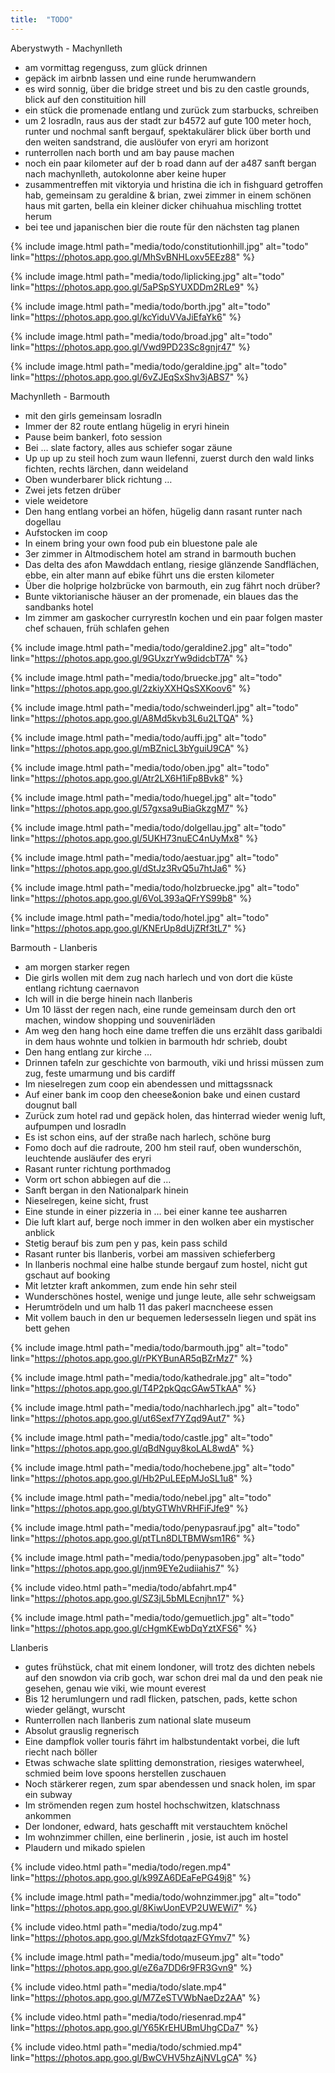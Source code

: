 ```yaml
---
title:  "TODO"
---
```


Aberystwyth - Machynlleth
* am vormittag regenguss, zum glück drinnen
* gepäck im airbnb lassen und eine runde herumwandern
* es wird sonnig, über die bridge street und bis zu den castle grounds, blick auf den constituition hill
* ein stück die promenade entlang und zurück zum starbucks, schreiben
* um 2 losradln, raus aus der stadt zur b4572 auf gute 100 meter hoch, runter und nochmal sanft bergauf, spektakulärer blick über borth und den weiten sandstrand, die auslöufer von eryri am horizont
* runterrollen nach borth und am bay pause machen
* noch ein paar kilometer auf der b road dann auf der a487 sanft bergan nach machynlleth, autokolonne aber keine huper
* zusammentreffen mit viktoryia und hristina die ich in fishguard getroffen hab, gemeinsam zu geraldine & brian, zwei zimmer in einem schönen haus mit garten, bella ein kleiner dicker chihuahua mischling trottet herum
* bei tee und japanischen bier die route für den nächsten tag planen

{% include image.html path="media/todo/constitutionhill.jpg" alt="todo" link="https://photos.app.goo.gl/MhSvBNHLoxv5EEz88" %}

{% include image.html path="media/todo/liplicking.jpg" alt="todo" link="https://photos.app.goo.gl/5aPSpSYUXDDm2RLe9" %}

{% include image.html path="media/todo/borth.jpg" alt="todo" link="https://photos.app.goo.gl/kcYiduVVaJiEfaYk6" %}

{% include image.html path="media/todo/broad.jpg" alt="todo" link="https://photos.app.goo.gl/Vwd9PD23Sc8gnjr47" %}

{% include image.html path="media/todo/geraldine.jpg" alt="todo" link="https://photos.app.goo.gl/6vZJEqSxShv3jABS7" %}



Machynlleth - Barmouth
* mit den girls gemeinsam losradln
* Immer der 82 route entlang hügelig in eryri hinein
* Pause beim bankerl, foto session
* Bei … slate factory, alles aus schiefer sogar zäune
* Up up up zu steil hoch zum waun llefenni, zuerst durch den wald links fichten, rechts lärchen, dann weideland
* Oben wunderbarer blick richtung …
* Zwei jets fetzen drüber
* viele weidetore
* Den hang entlang vorbei an höfen, hügelig dann rasant runter nach dogellau
* Aufstocken im coop
* In einem bring your own food pub ein bluestone pale ale
* 3er zimmer in Altmodischem hotel am strand in barmouth buchen
* Das delta des afon Mawddach entlang, riesige glänzende Sandflächen, ebbe, ein alter mann auf ebike führt uns die ersten kilometer
* Über die holprige holzbrücke von barmouth, ein zug fährt noch drüber?
* Bunte viktorianische häuser an der promenade, ein blaues das the sandbanks hotel
* Im zimmer am gaskocher curryrestln kochen und ein paar folgen master chef schauen, früh schlafen gehen

{% include image.html path="media/todo/geraldine2.jpg" alt="todo" link="https://photos.app.goo.gl/9GUxzrYw9didcbT7A" %}

{% include image.html path="media/todo/bruecke.jpg" alt="todo" link="https://photos.app.goo.gl/2zkiyXXHQsSXKoov6" %}

{% include image.html path="media/todo/schweinderl.jpg" alt="todo" link="https://photos.app.goo.gl/A8Md5kvb3L6u2LTQA" %}

{% include image.html path="media/todo/auffi.jpg" alt="todo" link="https://photos.app.goo.gl/mBZnicL3bYguiU9CA" %}

{% include image.html path="media/todo/oben.jpg" alt="todo" link="https://photos.app.goo.gl/Atr2LX6H1iFp8Bvk8" %}

{% include image.html path="media/todo/huegel.jpg" alt="todo" link="https://photos.app.goo.gl/57gxsa9uBiaGkzgM7" %}

{% include image.html path="media/todo/dolgellau.jpg" alt="todo" link="https://photos.app.goo.gl/5UKH73nuEC4nUyMx8" %}

{% include image.html path="media/todo/aestuar.jpg" alt="todo" link="https://photos.app.goo.gl/dStJz3RvQ5u7htJa6" %}

{% include image.html path="media/todo/holzbruecke.jpg" alt="todo" link="https://photos.app.goo.gl/6VoL393aQFrYS99b8" %}

{% include image.html path="media/todo/hotel.jpg" alt="todo" link="https://photos.app.goo.gl/KNErUp8dUjZRf3tL7" %}




Barmouth - Llanberis

* am morgen starker regen
* Die girls wollen mit dem zug nach harlech und von dort die küste entlang richtung caernavon 
* Ich will in die berge hinein nach llanberis
* Um 10 lässt der regen nach, eine runde gemeinsam durch den ort machen, window shopping und souvenirläden 
* Am weg den hang hoch eine dame treffen die uns erzählt dass garibaldi in dem haus wohnte und tolkien in barmouth hdr schrieb, doubt
* Den hang entlang zur kirche … 
* Drinnen tafeln zur geschichte von barmouth, viki und hrissi müssen zum zug, feste umarmung und bis cardiff
* Im nieselregen zum coop ein abendessen und mittagssnack
* Auf einer bank im coop den cheese&onion bake und einen custard dougnut ball
* Zurück zum hotel rad und gepäck holen, das hinterrad wieder wenig luft, aufpumpen und losradln
* Es ist schon eins, auf der straße nach harlech, schöne burg
* Fomo doch auf die radroute, 200 hm steil rauf, oben wunderschön, leuchtende ausläufer des eryri
* Rasant runter richtung porthmadog
* Vorm ort schon abbiegen auf die …
* Sanft bergan in den Nationalpark hinein
* Nieselregen, keine sicht, frust
* Eine stunde in einer pizzeria in … bei einer kanne tee ausharren
* Die luft klart auf, berge noch immer in den wolken aber ein mystischer anblick
* Stetig berauf bis zum pen y pas, kein pass schild
* Rasant runter bis llanberis, vorbei am massiven schieferberg
* In llanberis nochmal eine halbe stunde bergauf zum hostel, nicht gut gschaut auf booking
* Mit letzter kraft ankommen, zum ende hin sehr steil
* Wunderschönes hostel, wenige und junge leute, alle sehr schweigsam
* Herumtrödeln und um halb 11 das pakerl macncheese essen
* Mit vollem bauch in den ur bequemen ledersesseln liegen und spät ins bett gehen

{% include image.html path="media/todo/barmouth.jpg" alt="todo" link="https://photos.app.goo.gl/rPKYBunAR5qBZrMz7" %}

{% include image.html path="media/todo/kathedrale.jpg" alt="todo" link="https://photos.app.goo.gl/T4P2pkQqcGAw5TkAA" %}

{% include image.html path="media/todo/nachharlech.jpg" alt="todo" link="https://photos.app.goo.gl/ut6Sexf7YZqd9Aut7" %}

{% include image.html path="media/todo/castle.jpg" alt="todo" link="https://photos.app.goo.gl/qBdNguy8koLAL8wdA" %}

{% include image.html path="media/todo/hochebene.jpg" alt="todo" link="https://photos.app.goo.gl/Hb2PuLEEpMJoSL1u8" %}

{% include image.html path="media/todo/nebel.jpg" alt="todo" link="https://photos.app.goo.gl/btyGTWhVRHFiFJfe9" %}

{% include image.html path="media/todo/penypasrauf.jpg" alt="todo" link="https://photos.app.goo.gl/ptTLn8DLTBMWsm1R6" %}

{% include image.html path="media/todo/penypasoben.jpg" alt="todo" link="https://photos.app.goo.gl/jnm9EYe2udiiahis7" %}

{% include video.html path="media/todo/abfahrt.mp4" link="https://photos.app.goo.gl/SZ3jL5bMLEcnjhn17" %}

{% include image.html path="media/todo/gemuetlich.jpg" alt="todo" link="https://photos.app.goo.gl/cHgmKEwbDqYztXFS6" %}




Llanberis 
* gutes frühstück, chat mit einem londoner, will trotz des dichten nebels auf den snowdon via crib goch, war schon drei mal da und den peak nie gesehen, genau wie viki, wie mount everest
* Bis 12 herumlungern und radl flicken, patschen, pads, kette schon wieder gelängt, wurscht
* Runterrollen nach llanberis zum national slate museum
* Absolut grauslig regnerisch
* Eine dampflok voller touris fährt im halbstundentakt vorbei, die luft riecht nach böller
* Etwas schwache slate splitting demonstration, riesiges waterwheel, schmied beim love spoons herstellen zuschauen
* Noch stärkerer regen, zum spar abendessen und snack holen, im spar ein subway
* Im strömenden regen zum hostel hochschwitzen, klatschnass ankommen
* Der londoner, edward, hats geschafft mit verstauchtem knöchel
* Im wohnzimmer chillen, eine berlinerin , josie, ist auch im hostel
* Plaudern und mikado spielen

{% include video.html path="media/todo/regen.mp4" link="https://photos.app.goo.gl/k99ZA6DEaFePG49j8" %}

{% include image.html path="media/todo/wohnzimmer.jpg" alt="todo" link="https://photos.app.goo.gl/8KiwUonEVP2UWEWi7" %}

{% include video.html path="media/todo/zug.mp4" link="https://photos.app.goo.gl/MzkSfdotqazFGYmv7" %}

{% include image.html path="media/todo/museum.jpg" alt="todo" link="https://photos.app.goo.gl/eZ6a7DD6r9FR3Gvn9" %}

{% include video.html path="media/todo/slate.mp4" link="https://photos.app.goo.gl/M7ZeSTVWbNaeDz2AA" %}

{% include video.html path="media/todo/riesenrad.mp4" link="https://photos.app.goo.gl/Y65KrEHUBmUhgCDa7" %}

{% include video.html path="media/todo/schmied.mp4" link="https://photos.app.goo.gl/BwCVHV5hzAjNVLgCA" %}

